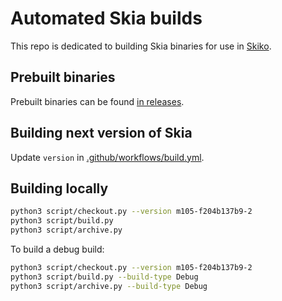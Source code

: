 # Automated Skia builds

This repo is dedicated to building Skia binaries for use in [Skiko](https://github.com/JetBrains/skiko).

## Prebuilt binaries

Prebuilt binaries can be found [in releases](https://github.com/JetBrains/skia-pack/releases).

## Building next version of Skia

Update `version` in [.github/workflows/build.yml](https://github.com/JetBrains/skia-pack/blob/master/.github/workflows/build.yml).

## Building locally

```sh
python3 script/checkout.py --version m105-f204b137b9-2
python3 script/build.py
python3 script/archive.py
```

To build a debug build:

```sh
python3 script/checkout.py --version m105-f204b137b9-2
python3 script/build.py --build-type Debug
python3 script/archive.py --build-type Debug
```
